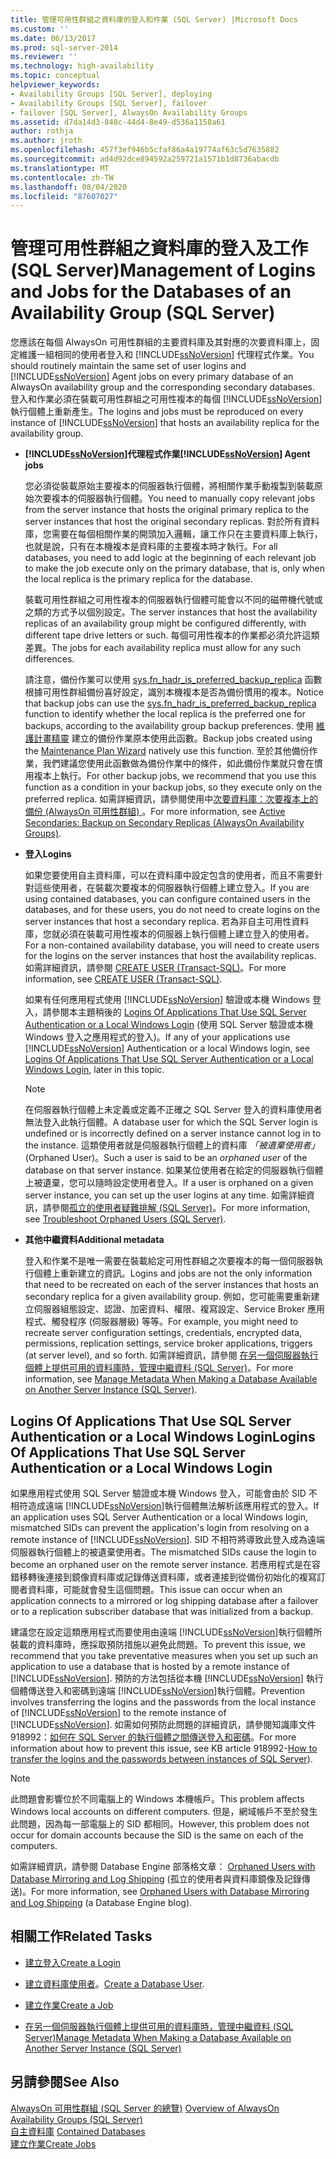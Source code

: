 ```yaml
---
title: 管理可用性群組之資料庫的登入和作業 (SQL Server) |Microsoft Docs
ms.custom: ''
ms.date: 06/13/2017
ms.prod: sql-server-2014
ms.reviewer: ''
ms.technology: high-availability
ms.topic: conceptual
helpviewer_keywords:
- Availability Groups [SQL Server], deploying
- Availability Groups [SQL Server], failover
- failover [SQL Server], AlwaysOn Availability Groups
ms.assetid: d7da14d3-848c-44d4-8e49-d536a1158a61
author: rothja
ms.author: jroth
ms.openlocfilehash: 457f3ef946b5cfaf86a4a19774af63c5d7635882
ms.sourcegitcommit: ad4d92dce894592a259721a1571b1d8736abacdb
ms.translationtype: MT
ms.contentlocale: zh-TW
ms.lasthandoff: 08/04/2020
ms.locfileid: "87607027"
---
```

# <a name="management-of-logins-and-jobs-for-the-databases-of-an-availability-group-sql-server"></a><span data-ttu-id="46e17-102">管理可用性群組之資料庫的登入及工作 (SQL Server)</span><span class="sxs-lookup"><span data-stu-id="46e17-102">Management of Logins and Jobs for the Databases of an Availability Group (SQL Server)</span></span>
  <span data-ttu-id="46e17-103">您應該在每個 AlwaysOn 可用性群組的主要資料庫及其對應的次要資料庫上，固定維護一組相同的使用者登入和 [!INCLUDE[ssNoVersion](../includes/ssnoversion-md.md)] 代理程式作業。</span><span class="sxs-lookup"><span data-stu-id="46e17-103">You should routinely maintain the same set of user logins and [!INCLUDE[ssNoVersion](../includes/ssnoversion-md.md)] Agent jobs on every primary database of an AlwaysOn availability group and the corresponding secondary databases.</span></span> <span data-ttu-id="46e17-104">登入和作業必須在裝載可用性群組之可用性複本的每個 [!INCLUDE[ssNoVersion](../includes/ssnoversion-md.md)] 執行個體上重新產生。</span><span class="sxs-lookup"><span data-stu-id="46e17-104">The logins and jobs must be reproduced on every instance of [!INCLUDE[ssNoVersion](../includes/ssnoversion-md.md)] that hosts an availability replica for the availability group.</span></span>  
  
-   <span data-ttu-id="46e17-105">**[!INCLUDE[ssNoVersion](../includes/ssnoversion-md.md)]代理程式作業**</span><span class="sxs-lookup"><span data-stu-id="46e17-105">**[!INCLUDE[ssNoVersion](../includes/ssnoversion-md.md)] Agent jobs**</span></span>  
  
     <span data-ttu-id="46e17-106">您必須從裝載原始主要複本的伺服器執行個體，將相關作業手動複製到裝載原始次要複本的伺服器執行個體。</span><span class="sxs-lookup"><span data-stu-id="46e17-106">You need to manually copy relevant jobs from the server instance that hosts the original primary replica to the server instances that host the original secondary replicas.</span></span> <span data-ttu-id="46e17-107">對於所有資料庫，您需要在每個相關作業的開頭加入邏輯，讓工作只在主要資料庫上執行，也就是說，只有在本機複本是資料庫的主要複本時才執行。</span><span class="sxs-lookup"><span data-stu-id="46e17-107">For all databases, you need to add logic at the beginning of each relevant job to make the job execute only on the primary database, that is, only when the local replica is the primary replica for the database.</span></span>  
  
     <span data-ttu-id="46e17-108">裝載可用性群組之可用性複本的伺服器執行個體可能會以不同的磁帶機代號或之類的方式予以個別設定。</span><span class="sxs-lookup"><span data-stu-id="46e17-108">The server instances that host the availability replicas of an availability group might be configured differently, with different tape drive letters or such.</span></span> <span data-ttu-id="46e17-109">每個可用性複本的作業都必須允許這類差異。</span><span class="sxs-lookup"><span data-stu-id="46e17-109">The jobs for each availability replica must allow for any such differences.</span></span>  
  
     <span data-ttu-id="46e17-110">請注意，備份作業可以使用 [sys.fn_hadr_is_preferred_backup_replica](/sql/relational-databases/system-functions/sys-fn-hadr-backup-is-preferred-replica-transact-sql) 函數根據可用性群組備份喜好設定，識別本機複本是否為備份慣用的複本。</span><span class="sxs-lookup"><span data-stu-id="46e17-110">Notice that backup jobs can use the [sys.fn_hadr_is_preferred_backup_replica](/sql/relational-databases/system-functions/sys-fn-hadr-backup-is-preferred-replica-transact-sql) function to identify whether the local replica is the preferred one for backups, according to the availability group backup preferences.</span></span> <span data-ttu-id="46e17-111">使用 [維護計畫精靈](../relational-databases/maintenance-plans/use-the-maintenance-plan-wizard.md) 建立的備份作業原本使用此函數。</span><span class="sxs-lookup"><span data-stu-id="46e17-111">Backup jobs created using the [Maintenance Plan Wizard](../relational-databases/maintenance-plans/use-the-maintenance-plan-wizard.md) natively use this function.</span></span> <span data-ttu-id="46e17-112">至於其他備份作業，我們建議您使用此函數做為備份作業中的條件，如此備份作業就只會在慣用複本上執行。</span><span class="sxs-lookup"><span data-stu-id="46e17-112">For other backup jobs, we recommend that you use this function as a condition in your backup jobs, so they execute only on the preferred replica.</span></span> <span data-ttu-id="46e17-113">如需詳細資訊，請參閱使用中[次要資料庫：次要複本上的備份 (AlwaysOn 可用性群組) ](availability-groups/windows/active-secondaries-backup-on-secondary-replicas-always-on-availability-groups.md)。</span><span class="sxs-lookup"><span data-stu-id="46e17-113">For more information, see [Active Secondaries: Backup on Secondary Replicas (AlwaysOn Availability Groups)](availability-groups/windows/active-secondaries-backup-on-secondary-replicas-always-on-availability-groups.md).</span></span>  
  
-   <span data-ttu-id="46e17-114">**登入**</span><span class="sxs-lookup"><span data-stu-id="46e17-114">**Logins**</span></span>  
  
     <span data-ttu-id="46e17-115">如果您要使用自主資料庫，可以在資料庫中設定包含的使用者，而且不需要針對這些使用者，在裝載次要複本的伺服器執行個體上建立登入。</span><span class="sxs-lookup"><span data-stu-id="46e17-115">If you are using contained databases, you can configure contained users in the databases, and for these users, you do not need to create logins on the server instances that host a secondary replica.</span></span> <span data-ttu-id="46e17-116">若為非自主可用性資料庫，您就必須在裝載可用性複本的伺服器上執行個體上建立登入的使用者。</span><span class="sxs-lookup"><span data-stu-id="46e17-116">For a non-contained availability database, you will need to create users for the logins on the server instances that host the availability replicas.</span></span> <span data-ttu-id="46e17-117">如需詳細資訊，請參閱 [CREATE USER &#40;Transact-SQL&#41;](/sql/t-sql/statements/create-user-transact-sql)。</span><span class="sxs-lookup"><span data-stu-id="46e17-117">For more information, see [CREATE USER &#40;Transact-SQL&#41;](/sql/t-sql/statements/create-user-transact-sql).</span></span>  
  
     <span data-ttu-id="46e17-118">如果有任何應用程式使用 [!INCLUDE[ssNoVersion](../includes/ssnoversion-md.md)] 驗證或本機 Windows 登入，請參閱本主題稍後的 [Logins Of Applications That Use SQL Server Authentication or a Local Windows Login](../../2014/database-engine/logins-and-jobs-for-availability-group-databases.md#SSauthentication) (使用 SQL Server 驗證或本機 Windows 登入之應用程式的登入)。</span><span class="sxs-lookup"><span data-stu-id="46e17-118">If any of your applications use [!INCLUDE[ssNoVersion](../includes/ssnoversion-md.md)] Authentication or a local Windows login, see [Logins Of Applications That Use SQL Server Authentication or a Local Windows Login](../../2014/database-engine/logins-and-jobs-for-availability-group-databases.md#SSauthentication), later in this topic.</span></span>  
  
    > [!NOTE]  
    >  <span data-ttu-id="46e17-119">在伺服器執行個體上未定義或定義不正確之 SQL Server 登入的資料庫使用者無法登入此執行個體。</span><span class="sxs-lookup"><span data-stu-id="46e17-119">A database user for which the SQL Server login is undefined or is incorrectly defined on a server instance cannot log in to the instance.</span></span> <span data-ttu-id="46e17-120">這類使用者就是伺服器執行個體上的資料庫 *「被遺棄使用者」* (Orphaned User)。</span><span class="sxs-lookup"><span data-stu-id="46e17-120">Such a user is said to be an *orphaned user* of the database on that server instance.</span></span> <span data-ttu-id="46e17-121">如果某位使用者在給定的伺服器執行個體上被遺棄，您可以隨時設定使用者登入。</span><span class="sxs-lookup"><span data-stu-id="46e17-121">If a user is orphaned on a given server instance, you can set up the user logins at any time.</span></span> <span data-ttu-id="46e17-122">如需詳細資訊，請參閱[孤立的使用者疑難排解 &#40;SQL Server&#41;](../sql-server/failover-clusters/troubleshoot-orphaned-users-sql-server.md)。</span><span class="sxs-lookup"><span data-stu-id="46e17-122">For more information, see [Troubleshoot Orphaned Users &#40;SQL Server&#41;](../sql-server/failover-clusters/troubleshoot-orphaned-users-sql-server.md).</span></span>  
  
-   <span data-ttu-id="46e17-123">**其他中繼資料**</span><span class="sxs-lookup"><span data-stu-id="46e17-123">**Additional metadata**</span></span>  
  
     <span data-ttu-id="46e17-124">登入和作業不是唯一需要在裝載給定可用性群組之次要複本的每一個伺服器執行個體上重新建立的資訊。</span><span class="sxs-lookup"><span data-stu-id="46e17-124">Logins and jobs are not the only information that need to be recreated on each of the server instances that hosts an secondary replica for a given availability group.</span></span> <span data-ttu-id="46e17-125">例如，您可能需要重新建立伺服器組態設定、認證、加密資料、權限、複寫設定、Service Broker 應用程式、觸發程序 (伺服器層級) 等等。</span><span class="sxs-lookup"><span data-stu-id="46e17-125">For example, you might need to recreate server configuration settings, credentials, encrypted data, permissions, replication settings, service broker applications, triggers (at server level), and so forth.</span></span> <span data-ttu-id="46e17-126">如需詳細資訊，請參閱 [在另一個伺服器執行個體上提供可用的資料庫時，管理中繼資料 &#40;SQL Server&#41;](../relational-databases/databases/manage-metadata-when-making-a-database-available-on-another-server.md)。</span><span class="sxs-lookup"><span data-stu-id="46e17-126">For more information, see [Manage Metadata When Making a Database Available on Another Server Instance &#40;SQL Server&#41;](../relational-databases/databases/manage-metadata-when-making-a-database-available-on-another-server.md).</span></span>  
  
##  <a name="logins-of-applications-that-use-sql-server-authentication-or-a-local-windows-login"></a><a name="SSauthentication"></a> <span data-ttu-id="46e17-127">Logins Of Applications That Use SQL Server Authentication or a Local Windows Login</span><span class="sxs-lookup"><span data-stu-id="46e17-127">Logins Of Applications That Use SQL Server Authentication or a Local Windows Login</span></span>  
 <span data-ttu-id="46e17-128">如果應用程式使用 SQL Server 驗證或本機 Windows 登入，可能會由於 SID 不相符造成遠端 [!INCLUDE[ssNoVersion](../includes/ssnoversion-md.md)]執行個體無法解析該應用程式的登入。</span><span class="sxs-lookup"><span data-stu-id="46e17-128">If an application uses SQL Server Authentication or a local Windows login, mismatched SIDs can prevent the application's login from resolving on a remote instance of [!INCLUDE[ssNoVersion](../includes/ssnoversion-md.md)].</span></span> <span data-ttu-id="46e17-129">SID 不相符將導致此登入成為遠端伺服器執行個體上的被遺棄使用者。</span><span class="sxs-lookup"><span data-stu-id="46e17-129">The mismatched SIDs cause the login to become an orphaned user on the remote server instance.</span></span> <span data-ttu-id="46e17-130">若應用程式是在容錯移轉後連接到鏡像資料庫或記錄傳送資料庫，或者連接到從備份初始化的複寫訂閱者資料庫，可能就會發生這個問題。</span><span class="sxs-lookup"><span data-stu-id="46e17-130">This issue can occur when an application connects to a mirrored or log shipping database after a failover or to a replication subscriber database that was initialized from a backup.</span></span>  
  
 <span data-ttu-id="46e17-131">建議您在設定這類應用程式而要使用由遠端 [!INCLUDE[ssNoVersion](../includes/ssnoversion-md.md)]執行個體所裝載的資料庫時，應採取預防措施以避免此問題。</span><span class="sxs-lookup"><span data-stu-id="46e17-131">To prevent this issue, we recommend that you take preventative measures when you set up such an application to use a database that is hosted by a remote instance of [!INCLUDE[ssNoVersion](../includes/ssnoversion-md.md)].</span></span> <span data-ttu-id="46e17-132">預防的方法包括從本機 [!INCLUDE[ssNoVersion](../includes/ssnoversion-md.md)] 執行個體傳送登入和密碼到遠端 [!INCLUDE[ssNoVersion](../includes/ssnoversion-md.md)]執行個體。</span><span class="sxs-lookup"><span data-stu-id="46e17-132">Prevention involves transferring the logins and the passwords from the local instance of [!INCLUDE[ssNoVersion](../includes/ssnoversion-md.md)] to the remote instance of [!INCLUDE[ssNoVersion](../includes/ssnoversion-md.md)].</span></span> <span data-ttu-id="46e17-133">如需如何預防此問題的詳細資訊，請參閱知識庫文件 918992：[如何在 SQL Server 的執行個體之間傳送登入和密碼](https://support.microsoft.com/kb/918992/)。</span><span class="sxs-lookup"><span data-stu-id="46e17-133">For more information about how to prevent this issue, see KB article 918992-[How to transfer the logins and the passwords between instances of SQL Server](https://support.microsoft.com/kb/918992/)).</span></span>  
  
> [!NOTE]  
>  <span data-ttu-id="46e17-134">此問題會影響位於不同電腦上的 Windows 本機帳戶。</span><span class="sxs-lookup"><span data-stu-id="46e17-134">This problem affects Windows local accounts on different computers.</span></span> <span data-ttu-id="46e17-135">但是，網域帳戶不至於發生此問題，因為每一部電腦上的 SID 都相同。</span><span class="sxs-lookup"><span data-stu-id="46e17-135">However, this problem does not occur for domain accounts because the SID is the same on each of the computers.</span></span>  
  
 <span data-ttu-id="46e17-136">如需詳細資訊，請參閱 Database Engine 部落格文章： [Orphaned Users with Database Mirroring and Log Shipping](https://blogs.msdn.com/b/sqlserverfaq/archive/2009/04/13/orphaned-users-with-database-mirroring-and-log-shipping.aspx) (孤立的使用者與資料庫鏡像及記錄傳送)。</span><span class="sxs-lookup"><span data-stu-id="46e17-136">For more information, see [Orphaned Users with Database Mirroring and Log Shipping](https://blogs.msdn.com/b/sqlserverfaq/archive/2009/04/13/orphaned-users-with-database-mirroring-and-log-shipping.aspx) (a Database Engine blog).</span></span>  
  
##  <a name="related-tasks"></a><a name="RelatedTasks"></a> <span data-ttu-id="46e17-137">相關工作</span><span class="sxs-lookup"><span data-stu-id="46e17-137">Related Tasks</span></span>  
  
-   [<span data-ttu-id="46e17-138">建立登入</span><span class="sxs-lookup"><span data-stu-id="46e17-138">Create a Login</span></span>](../relational-databases/security/authentication-access/create-a-login.md)  
  
-   <span data-ttu-id="46e17-139">[建立資料庫使用者](../relational-databases/security/authentication-access/create-a-database-user.md)。</span><span class="sxs-lookup"><span data-stu-id="46e17-139">[Create a Database User](../relational-databases/security/authentication-access/create-a-database-user.md).</span></span>  
  
-   [<span data-ttu-id="46e17-140">建立作業</span><span class="sxs-lookup"><span data-stu-id="46e17-140">Create a Job</span></span>](../ssms/agent/create-a-job.md)  
  
-   [<span data-ttu-id="46e17-141">在另一個伺服器執行個體上提供可用的資料庫時，管理中繼資料 &#40;SQL Server&#41;</span><span class="sxs-lookup"><span data-stu-id="46e17-141">Manage Metadata When Making a Database Available on Another Server Instance &#40;SQL Server&#41;</span></span>](../relational-databases/databases/manage-metadata-when-making-a-database-available-on-another-server.md)  
  
## <a name="see-also"></a><span data-ttu-id="46e17-142">另請參閱</span><span class="sxs-lookup"><span data-stu-id="46e17-142">See Also</span></span>  
 <span data-ttu-id="46e17-143">[AlwaysOn 可用性群組 &#40;SQL Server 的總覽&#41;](availability-groups/windows/overview-of-always-on-availability-groups-sql-server.md) </span><span class="sxs-lookup"><span data-stu-id="46e17-143">[Overview of AlwaysOn Availability Groups &#40;SQL Server&#41;](availability-groups/windows/overview-of-always-on-availability-groups-sql-server.md) </span></span>  
 <span data-ttu-id="46e17-144">[自主資料庫](../relational-databases/databases/contained-databases.md) </span><span class="sxs-lookup"><span data-stu-id="46e17-144">[Contained Databases](../relational-databases/databases/contained-databases.md) </span></span>  
 [<span data-ttu-id="46e17-145">建立作業</span><span class="sxs-lookup"><span data-stu-id="46e17-145">Create Jobs</span></span>](../ssms/agent/create-jobs.md)  
  
  
